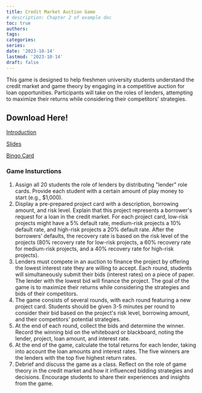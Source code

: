```yaml
---
title: Credit Market Auction Game
# description: Chapter 2 of example doc
toc: true
authors:
tags:
categories:
series:
date: '2023-10-14'
lastmod: '2023-10-14'
draft: false
---
```


This game is designed to help freshmen university students understand the credit market and
game theory by engaging in a competitive auction for loan opportunities. Participants will take on the roles
of lenders, attempting to maximize their returns while considering their competitors' strategies.

<!--more-->

## Download Here!
[Introduction](https://KerrLyu.github.io/pdf/game3_intro.pdf) 

[Slides](https://KerrLyu.github.io/pdf/game3_slides.pdf) 

[Bingo Card](https://KerrLyu.github.io/pdf/game3_auction_card.pdf)

### Game Insturctions


1. Assign all 20 students the role of lenders by distributing "lender" role cards. Provide each student with a
certain amount of play money to start (e.g., $1,000).
2. Display a pre-prepared project card with a description, borrowing amount, and risk level. Explain that this
project represents a borrower's request for a loan in the credit market. For each project card, low-risk
projects might have a 5% default rate, medium-risk projects a 10% default rate, and high-risk projects a 20%
default rate. After the borrowers’ defaults, the recovery rate is based on the risk level of the projects (80%
recovery rate for low-risk projects, a 60% recovery rate for medium-risk projects, and a 40% recovery rate
for high-risk projects).
3. Lenders must compete in an auction to finance the project by offering the lowest interest rate they are
willing to accept. Each round, students will simultaneously submit their bids (interest rates) on a piece of
paper. The lender with the lowest bid will finance the project. The goal of the game is to maximize their
returns while considering the strategies and bids of their competitors.
4. The game consists of several rounds, with each round featuring a new project card. Students should be
given 3-5 minutes per round to consider their bid based on the project's risk level, borrowing amount, and
their competitors' potential strategies.
5. At the end of each round, collect the bids and determine the winner. Record the winning bid on the
whiteboard or blackboard, noting the lender, project, loan amount, and interest rate.
6. At the end of the game, calculate the total returns for each lender, taking into account the loan amounts
and interest rates. The five winners are the lenders with the top five highest return rates.
7. Debrief and discuss the game as a class. Reflect on the role of game theory in the credit market and how it
influenced bidding strategies and decisions. Encourage students to share their experiences and insights
from the game.


